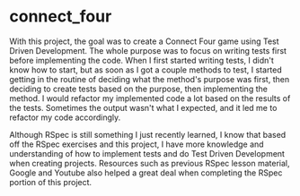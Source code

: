 # connect_four

With this project, the goal was to create a Connect Four game using Test Driven Development. The whole purpose was to focus on writing tests first before implementing the code. When I first started writing tests, I didn't know how to start, but as soon as I got a couple methods to test, I started getting in the routine of deciding what the method's purpose was first, then deciding to create tests based on the purpose, then implementing the method. I would refactor my implemented code a lot based on the results of the tests. Sometimes the output wasn't what I expected, and it led me to refactor my code accordingly.

Although RSpec is still something I just recently learned, I know that based off the RSpec exercises and this project, I have more knowledge and understanding of how to implement tests and do Test Driven Development when creating projects. Resources such as previous RSpec lesson material, Google and Youtube also helped a great deal when completing the RSpec portion of this project.